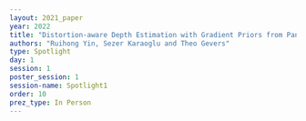 ```yaml
---
layout: 2021_paper
year: 2022
title: "Distortion-aware Depth Estimation with Gradient Priors from Panoramas of Indoor Scenes"
authors: "Ruihong Yin, Sezer Karaoglu and Theo Gevers"
type: Spotlight
day: 1
session: 1
poster_session: 1
session-name: Spotlight1
order: 10
prez_type: In Person
---
```

